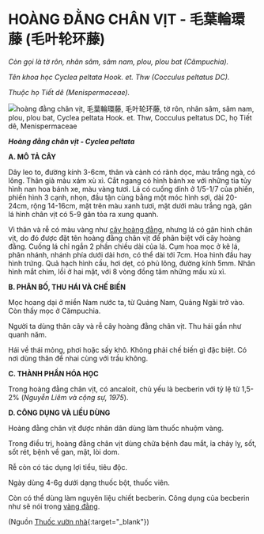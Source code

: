 # HOÀNG ĐẰNG CHÂN VỊT - 毛葉輪環藤 (毛叶轮环藤)

*Còn gọi là tờ rôn, nhân sâm, sâm nam, plou, plou bat (Cămpuchia).*

*Tên khoa học Cyclea peltata Hook. et. Thw (Cocculus peltatus DC).*

*Thuộc họ Tiết dê (Menispermaceae).*

![hoàng đằng chân vịt, 毛葉輪環藤, 毛叶轮环藤, tờ rôn, nhân sâm, sâm nam, plou, plou bat, Cyclea peltata Hook. et. Thw, Cocculus peltatus DC, họ Tiết dê, Menispermaceae](/imgs/caythuoc/dtl/hoang-dang-chan-vit.jpg)

***Hoàng đằng chân vịt - Cyclea peltata***

**A. MÔ TẢ CÂY**

Dây leo to, đường kính 3-6cm, thân và cành có rãnh dọc, màu trắng ngà, có lông. Thân già màu xám xù xì. Cắt ngang có hình bánh xe với những tia tủy hình nan hoa bánh xe, màu vàng tươi. Lá có cuống dính ở 1/5-1/7 của phiến, phiến hình 3 cạnh, nhọn, đầu tận cùng bằng một móc hình sợi, dài 20-24cm, rộng 14-16cm, mặt trên màu xanh tươi, mặt dưới màu trắng ngà, gân lá hình chân vịt có 5-9 gân tỏa ra xung quanh.

Vì thân và rễ có màu vàng như [cây hoàng đằng](/nhung-cay-thuoc-va-vi-thuoc-viet-nam/ket-qua-tra-cuu/hoang-dang), nhưng lá có gân hình chân vịt, do đó được đặt tên hoàng đằng chân vịt để phân biệt với cây hoàng đằng. Cuống lá chỉ ngắn 2 phần chiều dài của lá. Cụm hoa mọc ở kẽ lá, phân nhánh, nhánh phía dưới dài hơn, có thể dài tới 7cm. Hoa hình đầu hay hình trứng. Quả hạch hình cầu, hơi dẹt, có phủ lông, đường kính 5mm. Nhân hình mắt chim, lồi ở hai mặt, với 8 vòng đồng tâm những mấu xù xì.

**B. PHÂN BỐ, THU HÁI VÀ CHẾ BIẾN**

Mọc hoang dại ở miền Nam nước ta, từ Quảng Nam, Quảng Ngãi trở vào. Còn thấy mọc ở Cămpuchia.

Người ta dùng thân cây và rễ cây hoàng đằng chân vịt. Thu hái gần như quanh năm.

Hái về thái mỏng, phơi hoặc sấy khô. Không phải chế biến gì đặc biệt. Có nơi dùng thân để nhai cùng với trầu không.

**C. THÀNH PHẦN HÓA HỌC**

Trong hoàng đằng chân vịt, có ancaloit, chủ yếu là becberin với tỷ lệ từ 1,5-2% (*Nguyễn Liêm và cộng sự, 1975*).

**D. CÔNG DỤNG VÀ LIỀU DÙNG**

Hoàng đằng chân vịt được nhân dân dùng làm thuốc nhuộm vàng.

Trong điều trị, hoàng đằng chân vịt dùng chữa bệnh đau mắt, ỉa chảy lỵ, sốt, sốt rét, bệnh về gan, mật, lòi dom.

Rễ còn có tác dụng lợi tiểu, tiêu độc.

Ngày dùng 4-6g dưới dạng thuốc bột, thuốc viên.

Còn có thể dùng làm nguyên liệu chiết becberin. Công dụng của becberin như sẽ nói trong [vàng đằng](/nhung-cay-thuoc-va-vi-thuoc-viet-nam/ket-qua-tra-cuu/vang-dang).


(Nguồn [Thuốc vườn nhà](http://thuocvuonnha.com){:target="_blank"})